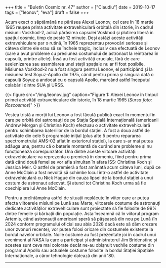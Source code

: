 +++
title = "Buletin Cosmic nr. 47"
author = ["Claudiu"]
date = 2019-10-17
tags = ["leonov", "eva"]
draft = false
+++

Acum exact o săptămână ne părăsea Alexei Leonov, cel care în 18 martie 1965 reușea prima activitate extravehiculară orbitală din istorie, în cadrul misiunii Voskhod-2, adică părăsirea capsulei Voskhod și plutirea liberă în spațiul cosmic, timp de peste 12 minute. Deși astăzi aceste activități extravehiculare par o rutină, în 1965 reprezentau provocări serioase și câteva dintre ele erau să se încheie tragic, inclusiv cea efectuată de Leonov (care a avut probleme cu presiunea costumului de astronaut la reintrarea în capsulă, printre altele). Însă au fost activități cruciale, fără de care aselenizarea sau asamblarea unei stații spațiale nu ar fi fost posibile. Misiunea Voskhod-2 nu a fost singura pentru Leonov, el participând și la misiunea test Soyuz-Apollo din 1975, când pentru prima și singura dată o capsulă Soyuz a andocat cu o capsulă Apollo, marcând astfel începutul colabării dintre SUA și URSS.

{{< figure src="/img/leonov.jpg" caption="Figure 1: Alexei Leonov în timpul primei activități extravehiculare din istorie, în 18 martie 1965 (_Sursa foto: Roscosmos_)" >}}

Vestea tristă a morții lui Leonov a fost făcută publică exact în momentul în care pe orbită doi astronauți de pe Stația Spațială Internațională (americanii Andrew Morgan și Christina Koch) efectuau o activitate extravehiculară pentru schimbarea bateriilor de la bordul stației. A fost a doua astfel de activitate din cele 5 programate inițial (plus alte 5 pentru repararea spectrometrului AMS-02 aflat în exteriorul stației), la care s-ar mai putea adăuga una, pentru că o baterie montantă de curând are probleme și nu funcționează corespunzător. Una dintre aceste viitoare activități extravehiculare va reprezenta o premieră în domeniu, fiind pentru prima dată când două femei se vor afla simultan în afara ISS: Christina Koch și Jessica Meir. O astfel de premieră a fost amânată acum câteva luni, după ce Anne McClain a fost nevoită să schimbe locul într-o astfel de activitate extravehiculară cu Nick Hague din cauza lipsei de la bordul stației a unui costum de astronaut adecvat. Și atunci tot Christina Koch urma să fie coechipiera lui Anne McClain.

Pentru a preîntâmpina astfel de situații neplăcute în viitor care ar putea afecta viitoarele misiuni pe Lună sau Marte, viitoarele costume de astronauți dedicate activităților extravehiculare sunt proiectate să fie folosite de 99% dintre femeile și bărbații din populație. Asta înseamnă că în viitorul program Artemis, când astronauții americani speră să pășească din nou pe Lună (în 2024 conform programului oficial sau abia 2028 dacă este să dăm crezare unor zvonuri recente), vor putea folosi oricare din costumele existente la bordul navelor orbitale. Noile costume au fost prezentate joi în cadrul unui eveniment al NASA la care a participat și administratorul Jim Bridenstine și acestea sunt ceva mai colorate decât ne-au obișnuit vechile costume din programul Apollo sau actualele costume folosite la bordul Stației Spațiale Internaționale, a căror tehnologie datează din anii '80.

---